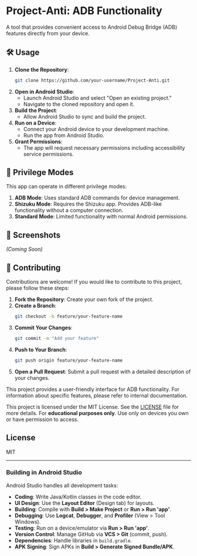 # Project-Anti: ADB Functionality

A tool that provides convenient access to Android Debug Bridge (ADB) features directly from your device.

## 🛠️ Usage
1. **Clone the Repository**:
   ```bash
   git clone https://github.com/your-username/Project-Anti.git
   ```
2. **Open in Android Studio**:
   - Launch Android Studio and select "Open an existing project."
   - Navigate to the cloned repository and open it.
3. **Build the Project**:
   - Allow Android Studio to sync and build the project.
4. **Run on a Device**:
   - Connect your Android device to your development machine.
   - Run the app from Android Studio.
5. **Grant Permissions**:
   - The app will request necessary permissions including accessibility service permissions.

## 🔐 Privilege Modes
This app can operate in different privilege modes:

1. **ADB Mode**: Uses standard ADB commands for device management.
2. **Shizuku Mode**: Requires the Shizuku app. Provides ADB-like functionality without a computer connection.
3. **Standard Mode**: Limited functionality with normal Android permissions.

## 📸 Screenshots
*(Coming Soon)*

## 🤝 Contributing
Contributions are welcome! If you would like to contribute to this project, please follow these steps:
1. **Fork the Repository**: Create your own fork of the project.
2. **Create a Branch**:
   ```bash
   git checkout -b feature/your-feature-name
   ```
3. **Commit Your Changes**:
   ```bash
   git commit -m "Add your feature"
   ```
4. **Push to Your Branch**:
   ```bash
   git push origin feature/your-feature-name
   ```
5. **Open a Pull Request**: Submit a pull request with a detailed description of your changes.

This project provides a user-friendly interface for ADB functionality.
For information about specific features, please refer to internal documentation.

This project is licensed under the MIT License. See the [LICENSE](LICENSE) file for more details.
For **educational purposes only**. Use only on devices you own or have permission to access.

## License
MIT

---

### Building in Android Studio

Android Studio handles all development tasks:
- **Coding**: Write Java/Kotlin classes in the code editor.
- **UI Design**: Use the **Layout Editor** (Design tab) for layouts.
- **Building**: Compile with **Build > Make Project** or **Run > Run 'app'**.
- **Debugging**: Use **Logcat**, **Debugger**, and **Profiler** (View > Tool Windows).
- **Testing**: Run on a device/emulator via **Run > Run 'app'**.
- **Version Control**: Manage GitHub via **VCS > Git** (commit, push).
- **Dependencies**: Handle libraries in `build.gradle`.
- **APK Signing**: Sign APKs in **Build > Generate Signed Bundle/APK**.
